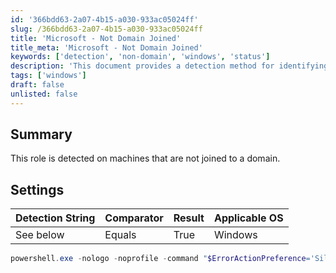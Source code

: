 ```yaml
---
id: '366bdd63-2a07-4b15-a030-933ac05024ff'
slug: /366bdd63-2a07-4b15-a030-933ac05024ff
title: 'Microsoft - Not Domain Joined'
title_meta: 'Microsoft - Not Domain Joined'
keywords: ['detection', 'non-domain', 'windows', 'status']
description: 'This document provides a detection method for identifying machines that are not joined to a domain using a PowerShell command. It outlines the settings and detection strings necessary for this identification process.'
tags: ['windows']
draft: false
unlisted: false
---
```


## Summary

This role is detected on machines that are not joined to a domain.

## Settings

| Detection String | Comparator | Result | Applicable OS |
|------------------|------------|--------|----------------|
| See below        | Equals     | True   | Windows        |

```powershell
powershell.exe -nologo -noprofile -command "$ErrorActionPreference='SilentlyContinue';$DSRegStatus = dsregcmd.exe /status;@('False','True')[($DSRegStatus -like '*AzureAdJoined : NO*') -and ($DSRegStatus -like '*EnterpriseJoined : NO*') -and ($DSRegStatus -like '*DomainJoined : NO*')]"
```
